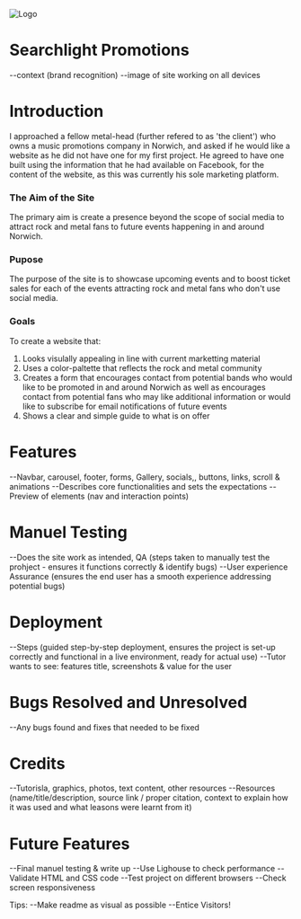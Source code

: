 

![Logo](https://github.com/user-attachments/assets/07b19f2b-0d30-4e2e-a978-fed7a034b856)
<h1>Searchlight Promotions</h1>
--context (brand recognition)
--image of site working on all devices

<h1>Introduction</h1>
<p>I approached a fellow metal-head (further refered to as 'the client') who owns a music promotions company in Norwich, and asked if he would like a website as he did not have one for my first project. He agreed to have one built using the information that he had available on Facebook, for the content of the website, as this was currently his sole marketing platform.</p>

<h3>The Aim of the Site</h3>
<p>The primary aim is create a presence beyond the scope of social media to attract rock and metal fans to future events happening in and around Norwich.</p>

<h3>Pupose</h3>
<p>The purpose of the site is to showcase upcoming events and to boost ticket sales for each of the events attracting rock and metal fans who don't use social media.</p>

<h3>Goals</h3>
<p>To create a website that:
<ol>
  <li>Looks visulally appealing in line with current marketting material</li>
  <li>Uses a color-paltette that reflects the rock and metal community</li>
  <li>Creates a form that encourages contact from potential bands who would like to be promoted in and around Norwich as well as encourages contact from potential fans who may like additional information or would like to subscribe for email notifications of future events</li>
  <li>Shows a clear and simple guide to what is on offer</li>
</ol></p>

<h1>Features</h1>
--Navbar, carousel, footer, forms, Gallery, socials,, buttons, links, scroll & animations
--Describes core functionalities and sets the expectations
--Preview of elements (nav and interaction points)

<h1>Manuel Testing</h1>
--Does the site work as intended, QA (steps taken to manually test the prohject - ensures it functions correctly & identify bugs)
--User experience Assurance (ensures the end user has a smooth experience addressing potential bugs)

<h1>Deployment</h1>
--Steps (guided step-by-step deployment, ensures the project is set-up correctly and functional in a live environment, ready for actual use)
--Tutor wants to see: features title, screenshots & value for the user

<h1>Bugs Resolved and Unresolved</h1>
--Any bugs found and fixes that needed to be fixed

<h1>Credits</h1>
--Tutorisla, graphics, photos, text content, other resources
--Resources (name/title/description, source link / proper citation, context to explain how it was used and what leasons were learnt from it)

<h1>Future Features</h1>
--Final manuel testing & write up
--Use Lighouse to check performance
--Validate HTML and CSS code
--Test project on different browsers
--Check screen responsiveness

Tips:
--Make readme as visual as possible 
--Entice Visitors!
